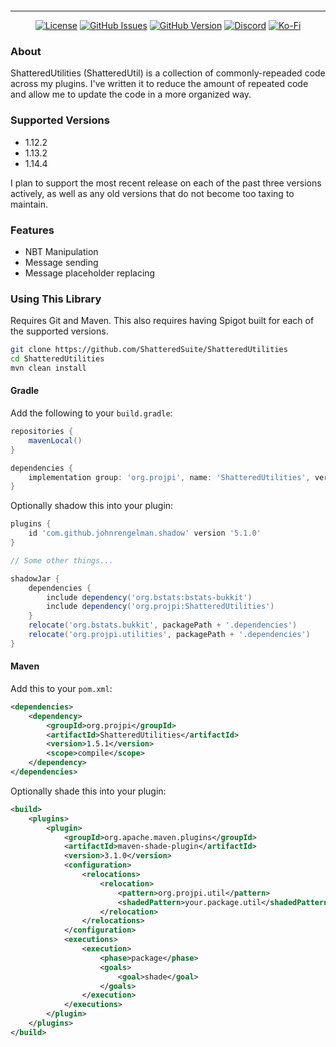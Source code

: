 <p align="center"><img src="https://raw.githubusercontent.com/ShatteredSuite/ShatteredUtilities/master/header.png" alt=""/></p>

-----
<p align="center">
<a href="https://github.com/ShatteredSuite/ShatteredUtilities/blob/master/LICENSE"><img alt="License" src="https://img.shields.io/github/license/ShatteredSuite/ShatteredUtilities?style=for-the-badge&logo=github" /></a>
<a href="https://github.com/ShatteredSuite/ShatteredUtilities/issues"><img alt="GitHub Issues" src="https://img.shields.io/github/issues/ShatteredSuite/ShatteredUtilities?style=for-the-badge&logo=github" /></a>
<a href="https://github.com/ShatteredSuite/ShatteredUtilities/releases"><img alt="GitHub Version" src="https://img.shields.io/github/tag/ShatteredSuite/ShatteredUtilities?label=Github%20Version&style=for-the-badge&logo=github" /></a>
<a href="https://discord.gg/zUbNX9t"><img alt="Discord" src="https://img.shields.io/badge/Get%20Help-On%20Discord-%237289DA?style=for-the-badge&logo=discord" /></a>
<a href="ko-fi.com/uberpilot"><img alt="Ko-Fi" src="https://img.shields.io/badge/Support-on%20Ko--fi-%23F16061?style=for-the-badge&logo=ko-fi" /></a>
</p>

### About
ShatteredUtilities (ShatteredUtil) is a collection of commonly-repeaded code across my plugins. I've written it to 
reduce the amount of repeated code and allow me to update the code in a more organized way. 

### Supported Versions
* 1.12.2
* 1.13.2
* 1.14.4

I plan to support the most recent release on each of the past three versions actively, as well as any old versions that
do not become too taxing to maintain.

### Features
* NBT Manipulation
* Message sending
* Message placeholder replacing

### Using This Library
Requires Git and Maven. This also requires having Spigot built for each of the supported versions.

```bash
git clone https://github.com/ShatteredSuite/ShatteredUtilities
cd ShatteredUtilities
mvn clean install
```

#### Gradle

Add the following to your `build.gradle`:
```groovy
repositories {
    mavenLocal()
}

dependencies {
    implementation group: 'org.projpi', name: 'ShatteredUtilities', version: '1.5.0'
}
```

Optionally shadow this into your plugin:
```groovy
plugins {
    id 'com.github.johnrengelman.shadow' version '5.1.0'
}

// Some other things...

shadowJar {
    dependencies {
        include dependency('org.bstats:bstats-bukkit')
        include dependency('org.projpi:ShatteredUtilities')
    }
    relocate('org.bstats.bukkit', packagePath + '.dependencies')
    relocate('org.projpi.utilities', packagePath + '.dependencies')
}
```

#### Maven
Add this to your `pom.xml`:
```xml
<dependencies>
    <dependency>
        <groupId>org.projpi</groupId>
        <artifactId>ShatteredUtilities</artifactId>
        <version>1.5.1</version>
        <scope>compile</scope>
    </dependency>
</dependencies>
```

Optionally shade this into your plugin:
```xml
<build>
    <plugins>
        <plugin>
            <groupId>org.apache.maven.plugins</groupId>
            <artifactId>maven-shade-plugin</artifactId>
            <version>3.1.0</version>
            <configuration>
                <relocations>
                    <relocation>
                        <pattern>org.projpi.util</pattern>
                        <shadedPattern>your.package.util</shadedPattern>
                    </relocation>
                </relocations>
            </configuration>
            <executions>
                <execution>
                    <phase>package</phase>
                    <goals>
                        <goal>shade</goal>
                    </goals>
                </execution>
            </executions>
        </plugin>
    </plugins>
</build>
```

